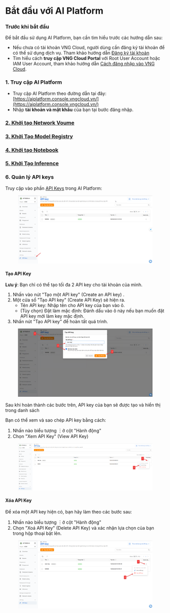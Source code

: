 # Bắt đầu với AI Platform

### Trước khi bắt đầu <a href="#gettingstarted-vcr-truockhibatdau" id="gettingstarted-vcr-truockhibatdau"></a>

Để bắt đầu sử dụng AI Platform, bạn cần tìm hiểu trước các hướng dẫn sau:

* Nếu chưa có tài khoản VNG Cloud, người dùng cần đăng ký tài khoản để có thể sử dụng dịch vụ. Tham khảo hướng dẫn [Đăng ký tài khoản](../../huong-dan-su-dung-tai-khoan/dang-ky-tai-khoan.md)
* Tìm hiểu cách **truy cập VNG Cloud Portal** với Root User Account hoặc IAM User Account, tham khảo hướng dẫn [Cách đăng nhập vào VNG Cloud](../../identity-and-access-management-iam/cac-loai-dinh-danh-iam/tai-khoan-user-accounts/cach-dang-nhap-vao-vng-cloud.md).

### 1. Truy cập AI Platform

* Truy cập AI Platform theo đường dẫn tại đây: [https://aiplatform.console.vngcloud.vn/](https://aiplatform.console.vngcloud.vn/)
* Nhập **tài khoản và mật khẩu** của bạn tại bước đăng nhập.

### [2. Khởi tạo Network Voume](https://docs.vngcloud.vn/vng-cloud-document/vn/ai-stack/ai-platform/network-volume)

### [**3. Khởi Tạo Model Registry**](https://docs.vngcloud.vn/vng-cloud-document/vn/ai-stack/ai-platform/model-registry)

### [**4. Khởi tạo Notebook**](https://docs.vngcloud.vn/vng-cloud-document/vn/ai-stack/ai-platform/notebook-instance)

### [&#x35;**. Khởi Tạo Inference**](https://docs.vngcloud.vn/vng-cloud-document/vn/ai-stack/ai-platform/inference)

### 6. Quản lý API keys

Truy cập vào phần [API Keys](https://aiplatform.console.vngcloud.vn/keys) trong AI Platform:

<div align="center" data-full-width="false"><figure><img src="../../.gitbook/assets/image (6) (1) (1).png" alt=""><figcaption></figcaption></figure></div>

#### Tạo API Key

**Lưu ý**: Bạn chỉ có thể tạo tối đa 2 API key cho tài khoản của mình.

1. Nhấn vào nút "Tạo một API key" (Create an API key) .
2. Một cửa sổ "Tạo API key" (Create API Key) sẽ hiện ra.&#x20;
   * Tên API key: Nhập tên cho API key của bạn vào ô.
   * (Tùy chọn) Đặt làm mặc định: Đánh dấu vào ô này nếu bạn muốn đặt API key mới làm key mặc định.
3. Nhấn nút "Tạo API key"  để hoàn tất quá trình.

<figure><img src="../../.gitbook/assets/image (8) (1) (1).png" alt=""><figcaption></figcaption></figure>

Sau khi hoàn thành các bước trên, API key của bạn sẽ được tạo và hiển thị trong danh sách

Bạn có thể xem và sao chép API key bằng cách:

1. Nhấn nào biểu tượng ︙ở cột "Hành động"
2. Chọn "Xem API Key" (View API Key)

<figure><img src="../../.gitbook/assets/image (13) (1).png" alt=""><figcaption></figcaption></figure>

#### Xóa API Key

Để xóa một API key hiện có, bạn hãy làm theo các bước sau:

1. Nhấn nào biểu tượng ︙ở cột "Hành động"
2. Chọn "Xoá API Key" (Delete API Key) và xác nhận lựa chọn của bạn trong hộp thoại bật lên.

<figure><img src="../../.gitbook/assets/image (9) (1).png" alt=""><figcaption></figcaption></figure>

